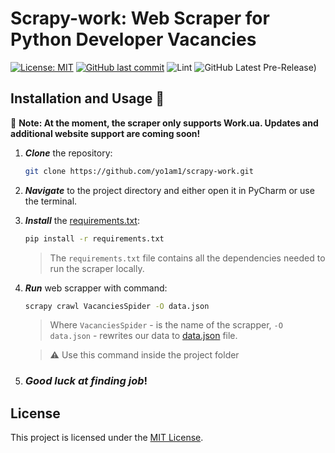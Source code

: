 # Scrapy-work: Web Scraper for Python Developer Vacancies
[![License: MIT](https://img.shields.io/github/license/yo1am1/scrapy-work)](https://github.com/yo1am1/scrapy-work/blob/main/LICENSE)
[![GitHub last commit](https://img.shields.io/github/last-commit/yo1am1/scrapy-work)](https://github.com/yo1am1/scrapy-work/commits/main)
![Lint](https://github.com/yo1am1/scrapy-work/actions/workflows/black.yml/badge.svg?event=push)
![GitHub Latest Pre-Release)](https://img.shields.io/github/v/release/yo1am1/scrapy-work?include_prereleases&label=pre-release&logo=github)

## Installation and Usage 🧠
🥐 **Note: At the moment, the scraper only supports Work.ua. Updates and additional website support are coming soon!**


1. **_Clone_** the repository:
    ```bash
    git clone https://github.com/yo1am1/scrapy-work.git
    ```

2. **_Navigate_** to the project directory and either open it in PyCharm or use the terminal.

3. **_Install_** the [requirements.txt](requirements.txt):
    ```bash
    pip install -r requirements.txt
    ```
    > The `requirements.txt` file contains all the dependencies needed to run the scraper locally.
    
4. **_Run_** web scrapper with command:
    ```bash
    scrapy crawl VacanciesSpider -O data.json
    ```
    > Where `VacanciesSpider` - is the name of the scrapper, `-O data.json` - rewrites our data to [data.json](/workua/data.json) file.
    
    > ⚠️ Use this command inside the project folder

5. ### _Good luck at finding job_!

## License
This project is licensed under the [MIT License](LICENSE).
